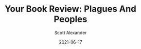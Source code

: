 ---
layout: podcast
title: "Your Book Review: Plagues And Peoples"
author: Scott Alexander
description: https://astralcodexten.substack.com/p/your-book-review-plagues-and-peoples
date: 2021-06-17
length: 6674905
duration: 1669
guid: your-book-review-plagues-and-peoples
---